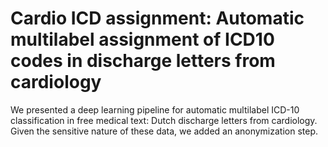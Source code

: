 # Cardio ICD assignment: Automatic multilabel assignment of ICD10 codes in discharge letters from cardiology
We presented a deep learning pipeline for automatic multilabel ICD-10 classification in free medical text: Dutch discharge letters from cardiology. Given the sensitive nature of these data, we added an anonymization step.


